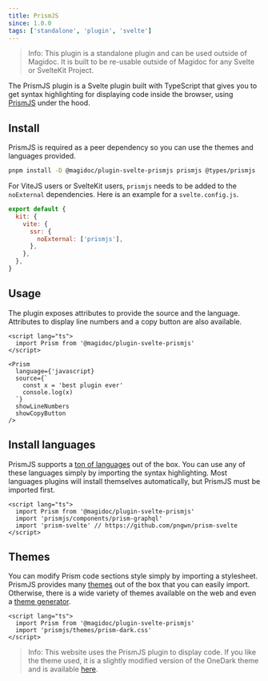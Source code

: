 ```yaml
---
title: PrismJS
since: 1.0.0
tags: ['standalone', 'plugin', 'svelte']
---
```


> Info: This plugin is a standalone plugin and can be used outside of Magidoc. It is built to be re-usable outside of Magidoc for any Svelte or SvelteKit Project.

The PrismJS plugin is a Svelte plugin built with TypeScript that gives you to get syntax highlighting for displaying code inside the browser, using [PrismJS](https://www.npmjs.com/package/prismjs) under the hood.

## Install

PrismJS is required as a peer dependency so you can use the themes and languages provided. 
```bash
pnpm install -D @magidoc/plugin-svelte-prismjs prismjs @types/prismjs
```

For ViteJS users or SvelteKit users, `prismjs` needs to be added to the `noExternal` dependencies. Here is an example for a `svelte.config.js`.

```javascript
export default {
  kit: {
    vite: {
      ssr: {
        noExternal: ['prismjs'],
      },
    },
  },
}
```

## Usage

The plugin exposes attributes to provide the source and the language. Attributes to display line numbers and a copy button are also available.

```svelte
<script lang="ts">
  import Prism from '@magidoc/plugin-svelte-prismjs'
</script>

<Prism
  language={'javascript}
  source={`
    const x = 'best plugin ever'
    console.log(x)
  `}
  showLineNumbers
  showCopyButton
/>

```
## Install languages

PrismJS supports a [ton of languages](https://prismjs.com/#supported-languages) out of the box. You can use any of these languages simply by importing the syntax highlighting. Most languages plugins will install themselves automatically, but PrismJS must be imported first.

```svelte
<script lang="ts">
  import Prism from '@magidoc/plugin-svelte-prismjs'
  import 'prismjs/components/prism-graphql' 
  import 'prism-svelte' // https://github.com/pngwn/prism-svelte
</script>
```

## Themes

You can modify Prism code sections style simply by importing a stylesheet. PrismJS provides many [themes](https://github.com/PrismJS/prism/tree/master/themes) out of the box that you can easily import. Otherwise, there is a wide variety of themes available on the web and even a [theme generator](https://k88hudson.github.io/syntax-highlighting-theme-generator/www/). 

```svelte
<script lang="ts">
  import Prism from '@magidoc/plugin-svelte-prismjs'
  import 'prismjs/themes/prism-dark.css'
</script>
```

> Info: This website uses the PrismJS plugin to display code. If you like the theme used, it is a slightly modified version of the OneDark theme and is available [here](https://github.com/pelletier197/magidoc/blob/main/packages/docs/src/lib/components/common/markdown/prism-theme.css).
